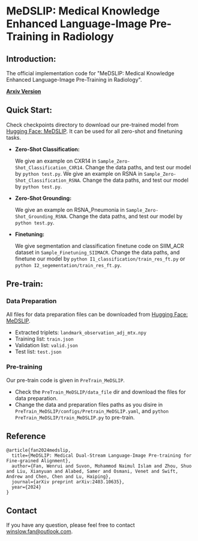 # MeDSLIP: Medical Knowledge Enhanced Language-Image Pre-Training in Radiology

## Introduction:

The official implementation  code for "MeDSLIP: Medical Knowledge Enhanced Language-Image Pre-Training in Radiology".

[**Arxiv Version**](https://arxiv.org/abs/2403.10635)

## Quick Start:
Check checkpoints directory to download our pre-trained model from [Hugging Face: MeDSLIP](https://huggingface.co/pykale/MeDSLIP). It can be used for all zero-shot and finetuning tasks.

* **Zero-Shot Classification:**

    We give an example on CXR14 in ```Sample_Zero-Shot_Classification_CXR14```. Change the data paths, and test our model by ```python test.py```.
    We give an example on RSNA in ```Sample_Zero-Shot_Classification_RSNA```. Change the data paths, and test our model by ```python test.py```.

* **Zero-Shot Grounding:**

    We give an example on RSNA_Pneumonia in ```Sample_Zero-Shot_Grounding_RSNA```. Change the data paths, and test our model by ```python test.py```.

* **Finetuning:**

    We give segmentation and classification finetune code on SIIM_ACR dataset in ```Sample_Finetuning_SIIMACR```. Change the data paths, and finetune our model by ```python I1_classification/train_res_ft.py``` or ```python I2_segementation/train_res_ft.py```.

## Pre-train:
### Data Preparation
All files for data preparation files can be downloaded from [Hugging Face: MeDSLIP](https://huggingface.co/pykale/MeDSLIP).
- Extracted triplets: `landmark_observation_adj_mtx.npy`
- Training list: `train.json`
- Validation list: `valid.json`
- Test list: `test.json`

### Pre-training
Our pre-train code is given in ```PreTrain_MeDSLIP```.
* Check the ```PreTrain_MeDSLIP/data_file``` dir and download the files for data preparation.
* Change the data and preparation files paths as you disire in ```PreTrain_MeDSLIP/configs/Pretrain_MeDSLIP.yaml```, and ```python PreTrain_MeDSLIP/train_MeDSLIP.py``` to pre-train.

## Reference
```
@article{fan2024medslip,
  title={MeDSLIP: Medical Dual-Stream Language-Image Pre-training for Fine-grained Alignment},
  author={Fan, Wenrui and Suvon, Mohammod Naimul Islam and Zhou, Shuo and Liu, Xianyuan and Alabed, Samer and Osmani, Venet and Swift, Andrew and Chen, Chen and Lu, Haiping},
  journal={arXiv preprint arXiv:2403.10635},
  year={2024}
}
```

## Contact
If you have any question, please feel free to contact winslow.fan@outlook.com.
